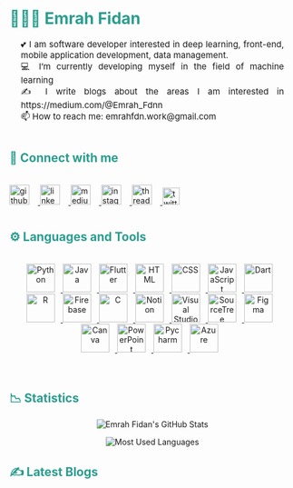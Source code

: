 <!--başlık--> 
<h1 style="color: #2a9d8f;"> 👨🏻‍💻 Emrah Fidan </h1>

<!--about--> 
<p style="text-align: justify; margin: 0 20px; font-size: 15px;" >
   💕 I am software developer interested in deep learning, front-end, mobile application development, data management.
   </p>
   <p style="text-align: justify; margin: 0 20px; font-size: 15px;" >
   💻 I’m currently developing myself in the field of machine learning
   </p>
    <p style="text-align: justify; margin: 0 20px; font-size: 15px;" >
   ✍️ I write blogs about the areas I am interested in https://medium.com/@Emrah_Fdnn
   </p>
   <p style="text-align: justify; margin: 0 20px; font-size: 15px;" >
  📫 How to reach me: emrahfdn.work@gmail.com
   </p>  
<br>

<h2 style="color: #2a9d8f">🔗 Connect with me</h2>
<br />
<a href="https://github.com/EmrahFidan" target="_blank">
        <img  style="margin:0 15px 15px 0;" src="https://cdn-icons-png.flaticon.com/128/5968/5968866.png" alt="github" width="35px"/>
    </a>
    <a href="https://www.linkedin.com/in/emrah-fidann/" target="_blank">
        <img  style="margin:0 15px 15px 0;" src="https://cdn-icons-png.flaticon.com/128/3536/3536505.png" alt="linkedln" width="35px"/>
    </a>
    <a href="https://medium.com/@Emrah_Fdnn" target="_blank">
        <img  style="margin:0 15px 15px 0;" src="https://cdn-icons-png.flaticon.com/128/2504/2504925.png" alt="medium" width="35px"/>
    </a>
    <a href="https://www.instagram.com/emrah_fdnn/" target="_blank">
        <img  style="margin:0 15px 15px 0;" src="https://cdn-icons-png.flaticon.com/128/174/174855.png" alt="instagram" width="35px"/>
    </a>
    <a href="https://twitter.com/Emrah_fdnn" target="_blank">
        <img  style="margin:0 15px 15px 0;" src="https://seeklogo.com/images/T/twitter-x-logo-0339F999CF-seeklogo.com.png?v=638264860180000000" alt="threads" width="35px"/>
    </a>
    <a href="https://www.threads.net/@emrah_fdnn" target="_blank">
        <img  style="margin:0 15px 15px 0;" src="https://seeklogo.com/images/T/threads-by-instagram-logo-20008C5295-seeklogo.com.png?v=638252100920000000" alt="twitter" width="30px"/>
    </a>
    
<!-- End Footer -->

<!-- Languages and Tools -->

<h2 style="color: #2a9d8f">⚙️ Languages and Tools</h2>

<br>   
<!-- Icons Resources -->
<!-- https://devicon.dev/ -->
<!-- https://cdn.jsdelivr.net/npm/simple-icons@v3/icons/ -->
<div align="center">
<a href="https://www.python.org/" target="_blank" rel="noreferrer">
      <img  alt="Python" height="50px" style="padding-right:10px;" src="https://cdn.jsdelivr.net/gh/devicons/devicon/icons/python/python-original.svg"/>
  </a>
   <a href="https://www.java.com/en/" target="_blank" rel="noreferrer">
      <img alt="Java" height="50px" style="padding-right:10px;" src="https://cdn.jsdelivr.net/gh/devicons/devicon/icons/java/java-original.svg"/>
  </a>
  <a href="https://reactjs.org/" target="_blank" rel="noreferrer">
    <img alt="Flutter" height="50px" style="padding-right:10px;" src="https://cdn.jsdelivr.net/gh/devicons/devicon/icons/flutter/flutter-original.svg" />
  </a>
  <a href="https://developer.mozilla.org/en-US/docs/Web/HTML" target="_blank" rel="noreferrer">
      <img alt="HTML" height="50px" style="padding-right:10px;" src="https://cdn.jsdelivr.net/gh/devicons/devicon/icons/html5/html5-original.svg"/>
  </a>
  <a href="https://developer.mozilla.org/en-US/docs/Web/CSS" target="_blank" rel="noreferrer">
      <img alt="CSS" height="50px" style="padding-right:10px;" src="https://cdn.jsdelivr.net/gh/devicons/devicon/icons/css3/css3-original.svg"/>
  </a>
    <a href="https://developer.mozilla.org/en-US/docs/Web/JavaScript" target="_blank" rel="noreferrer">
      <img alt="JavaScript" height="50px" style="padding-right:10px;" src="https://cdn.jsdelivr.net/gh/devicons/devicon/icons/javascript/javascript-plain.svg"/>
  </a>
  <a href="https://reactjs.org/" target="_blank" rel="noreferrer">
    <img alt="Dart" height="50px" style="padding-right:10px;" src="https://cdn.jsdelivr.net/gh/devicons/devicon/icons/dart/dart-original.svg" />
  </a>
<a href="https://reactjs.org/" target="_blank" rel="noreferrer">
    <img alt="R" height="50px" style="padding-right:10px;" src="https://cdn.jsdelivr.net/gh/devicons/devicon/icons/r/r-original.svg" />
  </a>
  <a href="https://firebase.google.com/" target="_blank" rel="noreferrer">
      <img alt="Firebase" height="50px" style="padding-right:10px;" src="https://cdn.jsdelivr.net/gh/devicons/devicon/icons/firebase/firebase-plain.svg"/>
  </a>
  <a href="https://firebase.google.com/" target="_blank" rel="noreferrer">
     <img alt="C" height="50px" style="padding-right:10px;" src="https://cdn.jsdelivr.net/gh/devicons/devicon/icons/c/c-original.svg" />
  </a>
  <a href="https://reactjs.org/" target="_blank" rel="noreferrer">
    <img alt="Notion" height="50px" style="padding-right:10px;" src="https://img.icons8.com/?size=512&id=nvtEH6DpqruC&format=png" />
  </a>
  <a href="https://code.visualstudio.com/" target="_blank" rel="noreferrer">
      <img alt="Visual Studio Code" height="50px" style="padding-right:10px;" src="https://cdn.jsdelivr.net/gh/devicons/devicon/icons/vscode/vscode-original.svg" />    
  </a>
   <a href="https://reactjs.org/" target="_blank" rel="noreferrer">
    <img alt="SourceTree" height="50px" style="padding-right:10px;" src="https://cdn.jsdelivr.net/gh/devicons/devicon/icons/sourcetree/sourcetree-original.svg" />
  </a> 
  <a href="https://www.figma.com/" target="_blank" rel="noreferrer">
      <img  alt="Figma" height="50px" style="padding-right:10px;" src="https://cdn.jsdelivr.net/gh/devicons/devicon/icons/figma/figma-original.svg"/> 
  </a>
  <a href="https://www.canva.com/" target="_blank" rel="noreferrer">
      <img  alt="Canva" height="50px" style="padding-right:10px;" src="https://cdn.jsdelivr.net/gh/devicons/devicon/icons/canva/canva-original.svg"/> 
  </a>
  <a href="https://reactjs.org/" target="_blank" rel="noreferrer">
    <img alt="PowerPoint" height="50px" style="padding-right:10px;" src="https://img.icons8.com/?size=512&id=81726&format=png" />    
  </a>
   <a href="https://reactjs.org/" target="_blank" rel="noreferrer">
    <img alt="Pycharm" height="50px" style="padding-right:10px;" src="https://cdn.jsdelivr.net/gh/devicons/devicon/icons/pycharm/pycharm-original.svg" />
  </a>
   <a href="https://reactjs.org/" target="_blank" rel="noreferrer">
    <img alt="Azure " height="50px" style="padding-right:10px;" src="https://cdn.jsdelivr.net/gh/devicons/devicon/icons/azure/azure-original.svg" />    
  </a>
</div>
<br>
<br>

<!-- Statistics -->

<h2 style="color: #2a9d8f">📉 Statistics</h2>


<!-- Begin Stats Cards -->
<!-- Resources:  -->
<!-- Github & Languages Stats: https://github.com/anuraghazra/github-readme-stats --> 
<div class="stats" align="center">

![Emrah Fidan's GitHub Stats](https://github-readme-stats.vercel.app/api?username=EmrahFidan&hide=stars&count_private=true&show_icons=true&theme=tokyonight&border_radius=20)


<!-- compact programming languages layout -->
![Most Used Languages](https://github-readme-stats.vercel.app/api/top-langs/?username=EmrahFidan&layout=compact&show_icons=true&theme=tokyonight&border_radius=20)


</div>
<!--  End Stats Cards -->


<!-- Latest YouTube Videos -->

<h2 style="color: #2a9d8f">✍ Latest Blogs</h2>
<br />
<div class="youtube videos cards" align="center">

</div>